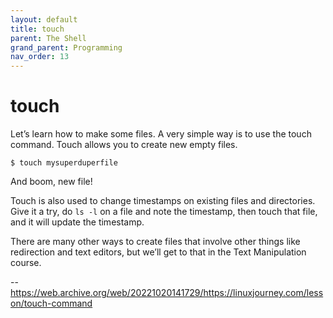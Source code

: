 ```yaml
---
layout: default
title: touch
parent: The Shell
grand_parent: Programming
nav_order: 13
---
```


# touch

Let’s learn how to make some files. A very simple way is to use the touch command. Touch allows you to create new empty files.

```
$ touch mysuperduperfile
```

And boom, new file!

Touch is also used to change timestamps on existing files and directories. Give it a try, do `ls -l` on a file and note the timestamp, then touch that file, and it will update the timestamp.

There are many other ways to create files that involve other things like redirection and text editors, but we’ll get to that in the Text Manipulation course.

--https://web.archive.org/web/20221020141729/https://linuxjourney.com/lesson/touch-command
